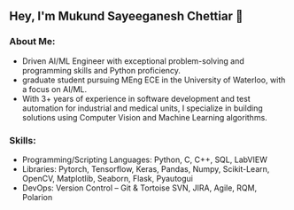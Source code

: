 ## Hey, I'm Mukund Sayeeganesh Chettiar 👋

### About Me:
- Driven AI/ML Engineer with exceptional problem-solving and programming skills and Python proficiency.
- graduate student pursuing MEng ECE in the University of Waterloo, with a focus on AI/ML.
- With 3+ years of experience in software development and test automation for industrial and medical units, I specialize in building solutions using Computer Vision and Machine Learning algorithms.

### Skills:
- Programming/Scripting Languages: Python, C, C++, SQL, LabVIEW
- Libraries: Pytorch, Tensorflow, Keras, Pandas, Numpy, Scikit-Learn, OpenCV, Matplotlib, Seaborn, Flask, Pyautogui
- DevOps: Version Control – Git & Tortoise SVN, JIRA, Agile, RQM, Polarion



